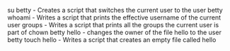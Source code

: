 su betty - Creates a script that switches the current user to the user betty
whoami - Writes a script that prints the effective username of the current user
groups - Writes a script that prints all the groups the current user is part of
chown betty hello - changes the owner of the file hello to the user betty
touch hello - Writes a script that creates an empty file called hello
